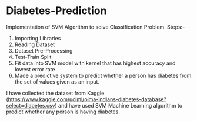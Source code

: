 # Diabetes-Prediction

Implementation of SVM Algorithm to solve Classification Problem. Steps:-
1. Importing Libraries
2. Reading Dataset
3. Dataset Pre-Processing
4. Test-Train Split
5. Fit data into SVM model with kernel that has highest accuracy and lowest error rate
6. Made a predictive system to predict whether a person has diabetes from the set of values given as an input.

I have collected the dataset from Kaggle (https://www.kaggle.com/uciml/pima-indians-diabetes-database?select=diabetes.csv) and have used SVM Machine Learning algorithm to predict whether any person is having diabetes.
